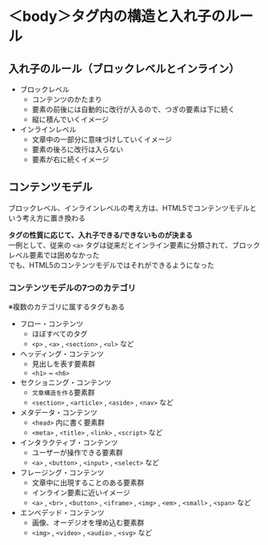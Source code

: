 # ＜body＞タグ内の構造と入れ子のルール

## 入れ子のルール（ブロックレベルとインライン）

- ブロックレベル
  - コンテンツのかたまり
  - 要素の前後には自動的に改行が入るので、つぎの要素は下に続く
  - 縦に積んでいくイメージ
- インラインレベル
  - 文章中の一部分に意味づけしていくイメージ
  - 要素の後ろに改行は入らない
  - 要素が右に続くイメージ

## コンテンツモデル

ブロックレベル、インラインレベルの考え方は、HTML5でコンテンツモデルという考え方に置き換わる

**タグの性質に応じて、入れ子できる/できないものが決まる**  
一例として、従来の `<a>` タグは従来だとインライン要素に分類されて、ブロックレベル要素では囲めなかった  
でも、HTML5のコンテンツモデルではそれができるようになった

### コンテンツモデルの7つのカテゴリ

※複数のカテゴリに属するタグもある

- フロー・コンテンツ
  - ほぼすべてのタグ
  - `<p>` , `<a>` , `<section>` , `<ul>` など
- ヘッディング・コンテンツ
  - 見出しを表す要素群
  - `<h1>` ~ `<h6>`
- セクショニング・コンテンツ
  - `文章構造を作る`要素群
  - `<section>` , `<article>` , `<aside>` , `<nav>` など
- メタデータ・コンテンツ
  - `<head>` 内に書く要素群
  - `<meta>` , `<title>` , `<link>` , `<script>` など
- インタラクティブ・コンテンツ
  - ユーザーが操作できる要素群
  - `<a>` , `<button>` , `<input>` , `<select>` など
- フレージング・コンテンツ
  - 文章中に出現することのある要素群
  - インライン要素に近いイメージ
  - `<a>` , `<br>` , `<button>` , `<iframe>` , `<img>` , `<em>` , `<small>` , `<span>` など
- エンベデッド・コンテンツ
  - 画像、オーデジオを埋め込む要素群
  - `<img>` , `<video>` , `<audio>` , `<svg>` など
